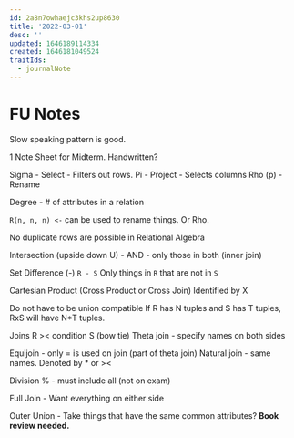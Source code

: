 ```yaml
---
id: 2a8n7owhaejc3khs2up8630
title: '2022-03-01'
desc: ''
updated: 1646189114334
created: 1646181049524
traitIds:
  - journalNote
---
```


# FU Notes

Slow speaking pattern is good.

1 Note Sheet for Midterm. Handwritten?

Sigma - Select - Filters out rows.
Pi - Project - Selects columns
Rho (p) - Rename

Degree - # of attributes in a relation

`R(n, n, n) <-` can be used to rename things. Or Rho.


No duplicate rows are possible in Relational Algebra

Intersection (upside down U) - AND - only those in both (inner join)

Set Difference (-)
`R - S` Only things in `R` that are not in `S`

Cartesian Product (Cross Product or Cross Join)
Identified by X

Do not have to be union compatible
If R has N tuples and S has T tuples, RxS will have N*T tuples.

Joins
R >< condition S (bow tie)
Theta join - specify names on both sides

Equijoin - only = is used on join (part of theta join)
Natural join - same names. Denoted by * or ><

Division % - must include all (not on exam)

Full Join - Want everything on either side

Outer Union - Take things that have the same common attributes? **Book review needed.**
